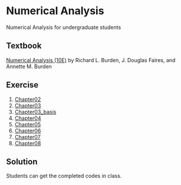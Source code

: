 # Numerical Analysis
Numerical Analysis for undergraduate students



## Textbook

[Numerical Analysis (10E)](https://www.cengageasia.com/TitleDetails/isbn/9789814834285) 
by Richard L. Burden, J. Douglas Faires, and Annette M. Burden


## Exercise

1. [Chapter02](https://colab.research.google.com/github/dw-shin/numerical_analysis/blob/main/chapter02.ipynb)
2. [Chapter03](https://colab.research.google.com/github/dw-shin/numerical_analysis/blob/main/chapter03.ipynb)
3. [Chapter03_basis](https://colab.research.google.com/github/dw-shin/numerical_analysis/blob/main/chapter03_basis.ipynb)
4. [Chapter04](https://colab.research.google.com/github/dw-shin/numerical_analysis/blob/main/chapter04.ipynb)
5. [Chapter05](https://colab.research.google.com/github/dw-shin/numerical_analysis/blob/main/chapter05.ipynb)
6. [Chapter06](https://colab.research.google.com/github/dw-shin/numerical_analysis/blob/main/chapter06.ipynb)
7. [Chapter07](https://colab.research.google.com/github/dw-shin/numerical_analysis/blob/main/chapter07.ipynb)
8. [Chapter08](https://colab.research.google.com/github/dw-shin/numerical_analysis/blob/main/chapter08.ipynb)

## Solution

Students can get the completed codes in class.

